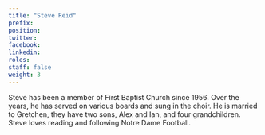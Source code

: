 ```yaml
---
title: "Steve Reid"
prefix:
position:
twitter:
facebook:
linkedin:
roles:
staff: false
weight: 3
---
```


Steve has been a member of First Baptist Church since 1956. Over the years, he has served on various boards and sung in the choir. He is married to Gretchen, they have two sons, Alex and Ian, and four grandchildren. Steve loves reading and following Notre Dame Football.
